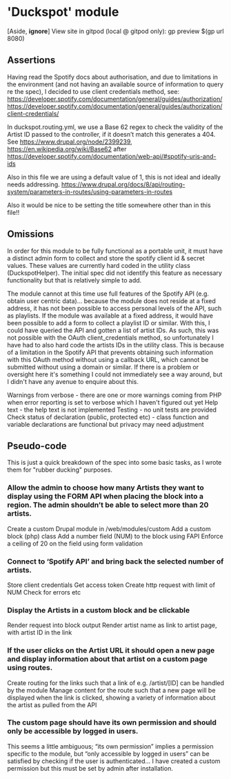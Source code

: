 # 'Duckspot' module
[Aside, **ignore**] View site in gitpod (local @ gitpod only): gp preview $(gp url 8080)


## Assertions

Having read the Spotify docs about authorisation, and due to limitations in the environment (and not having an available source of information to query re the spec), I decided to use client credentials method, see:
https://developer.spotify.com/documentation/general/guides/authorization/
https://developer.spotify.com/documentation/general/guides/authorization/client-credentials/

In duckspot.routing.yml, we use a Base 62 regex to check the validity of the Artist ID passed to the controller, if it doesn’t match this generates a 404. 
See https://www.drupal.org/node/2399239, https://en.wikipedia.org/wiki/Base62 after https://developer.spotify.com/documentation/web-api/#spotify-uris-and-ids

Also in this file we are using a default value of 1, this is not ideal and ideally needs addressing.
https://www.drupal.org/docs/8/api/routing-system/parameters-in-routes/using-parameters-in-routes

Also it would be nice to be setting the title somewhere other than in this file!!


## Omissions 

In order for this module to be fully functional as a portable unit, it must have a distinct admin form to collect and store the spotify client id & secret values. These values are currently hard coded in the utility class (DuckspotHelper). The initial spec did not identify this feature as necessary functionality but that is relatively simple to add.

The module cannot at this time use full features of the Spotify API (e.g. obtain user centric data)... because the module does not reside at a fixed address, it has not been possible to access personal levels of the API, such as playlists. If the module was available at a fixed address, it would have been possible to add a form to collect a playlist ID or similar. With this, I could have queried the API and gotten a list of artist IDs. As such, this was not possible with the OAuth client_credentials method, so unfortunately I have had to also hard code the artists IDs in the utility class. This is because of a limitation in the Spotify API that prevents obtaining such information with this OAuth method without using a callback URL, which cannot be submitted without using a domain or similar. If there is a problem or oversight here it's something I could not immediately see a way around, but I didn't have any avenue to enquire about this.

Warnings from verbose - there are one or more warnings coming from PHP when error reporting is set to verbose which I haven't figured out yet
Help text - the help text is not implemented
Testing - no unit tests are provided
Check status of declaration (public, protected etc) - class function and variable declarations are functional but privacy may need adjustment


## Pseudo-code

This is just a quick breakdown of the spec into some basic tasks, as I wrote them for "rubber ducking" purposes.

### Allow the admin to choose how many Artists they want to display using the FORM API when placing the block into a region. The admin shouldn’t be able to select more than 20 artists.

Create a custom Drupal module in /web/modules/custom
Add a custom block (php) class
Add a number field (NUM) to the block using FAPI
Enforce a ceiling of 20 on the field using form validation

### Connect to ‘Spotify API’ and bring back the selected number of artists.

Store client credentials
Get access token
Create http request with limit of NUM
Check for errors etc

### Display the Artists in a custom block and be clickable

Render request into block output
Render artist name as link to artist page, with artist ID in the link

### If the user clicks on the Artist URL it should open a new page and display information about that artist on a custom page using routes.

Create routing for the links such that a link of e.g. /artist/[ID] can be handled by the module
Manage content for the route such that a new page will be displayed when the link is clicked, showing a variety of information about the artist as pulled from the API

### The custom page should have its own permission and should only be accessible by logged in users.

This seems a little ambiguous; “its own permission” implies a permission specific to the module, but “only accessible by logged in users” can be satisfied by checking if the user is authenticated… I have created a custom permission but this must be set by admin after installation.
